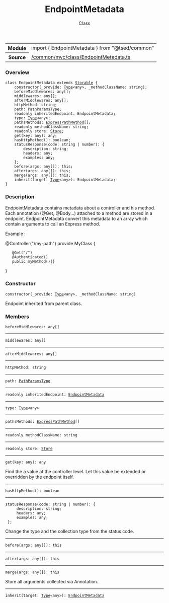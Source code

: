 
<header class="symbol-info-header"><h1 id="endpointmetadata">EndpointMetadata</h1><label class="symbol-info-type-label class">Class</label></header>
<!-- summary -->
<section class="symbol-info"><table class="is-full-width"><tbody><tr><th>Module</th><td><div class="lang-typescript"><span class="token keyword">import</span> { EndpointMetadata }&nbsp;<span class="token keyword">from</span>&nbsp;<span class="token string">"@tsed/common"</span></div></td></tr><tr><th>Source</th><td><a href="https://github.com/Romakita/ts-express-decorators/blob/v4.29.0/src//common/mvc/class/EndpointMetadata.ts#L0-L0">/common/mvc/class/EndpointMetadata.ts</a></td></tr></tbody></table></section>
<!-- overview -->


### Overview


<pre><code class="typescript-lang "><span class="token keyword">class</span> EndpointMetadata <span class="token keyword">extends</span> <a href="#api/core/storable"><span class="token">Storable</span></a> <span class="token punctuation">{</span>
    <span class="token keyword">constructor</span><span class="token punctuation">(</span>_provide<span class="token punctuation">:</span> <a href="#api/core/type"><span class="token">Type</span></a><<span class="token keyword">any</span>><span class="token punctuation">,</span> _methodClassName<span class="token punctuation">:</span> <span class="token keyword">string</span><span class="token punctuation">)</span><span class="token punctuation">;</span>
    beforeMiddlewares<span class="token punctuation">:</span> <span class="token keyword">any</span><span class="token punctuation">[</span><span class="token punctuation">]</span><span class="token punctuation">;</span>
    middlewares<span class="token punctuation">:</span> <span class="token keyword">any</span><span class="token punctuation">[</span><span class="token punctuation">]</span><span class="token punctuation">;</span>
    afterMiddlewares<span class="token punctuation">:</span> <span class="token keyword">any</span><span class="token punctuation">[</span><span class="token punctuation">]</span><span class="token punctuation">;</span>
    httpMethod<span class="token punctuation">:</span> <span class="token keyword">string</span><span class="token punctuation">;</span>
    path<span class="token punctuation">:</span> <a href="#api/common/mvc/pathparamstype"><span class="token">PathParamsType</span></a><span class="token punctuation">;</span>
    <span class="token keyword">readonly</span> inheritedEndpoint<span class="token punctuation">:</span> EndpointMetadata<span class="token punctuation">;</span>
    type<span class="token punctuation">:</span> <a href="#api/core/type"><span class="token">Type</span></a><<span class="token keyword">any</span>><span class="token punctuation">;</span>
    pathsMethods<span class="token punctuation">:</span> <a href="#api/common/mvc/expresspathmethod"><span class="token">ExpressPathMethod</span></a><span class="token punctuation">[</span><span class="token punctuation">]</span><span class="token punctuation">;</span>
    <span class="token keyword">readonly</span> methodClassName<span class="token punctuation">:</span> <span class="token keyword">string</span><span class="token punctuation">;</span>
    <span class="token keyword">readonly</span> store<span class="token punctuation">:</span> <a href="#api/core/store"><span class="token">Store</span></a><span class="token punctuation">;</span>
    <span class="token function">get</span><span class="token punctuation">(</span>key<span class="token punctuation">:</span> <span class="token keyword">any</span><span class="token punctuation">)</span><span class="token punctuation">:</span> <span class="token keyword">any</span><span class="token punctuation">;</span>
    <span class="token function">hasHttpMethod</span><span class="token punctuation">(</span><span class="token punctuation">)</span><span class="token punctuation">:</span> <span class="token keyword">boolean</span><span class="token punctuation">;</span>
    <span class="token function">statusResponse</span><span class="token punctuation">(</span>code<span class="token punctuation">:</span> <span class="token keyword">string</span> | <span class="token keyword">number</span><span class="token punctuation">)</span><span class="token punctuation">:</span> <span class="token punctuation">{</span>
        description<span class="token punctuation">:</span> <span class="token keyword">string</span><span class="token punctuation">;</span>
        headers<span class="token punctuation">:</span> <span class="token keyword">any</span><span class="token punctuation">;</span>
        examples<span class="token punctuation">:</span> <span class="token keyword">any</span><span class="token punctuation">;</span>
    <span class="token punctuation">}</span><span class="token punctuation">;</span>
    <span class="token function">before</span><span class="token punctuation">(</span>args<span class="token punctuation">:</span> <span class="token keyword">any</span><span class="token punctuation">[</span><span class="token punctuation">]</span><span class="token punctuation">)</span><span class="token punctuation">:</span> this<span class="token punctuation">;</span>
    <span class="token function">after</span><span class="token punctuation">(</span>args<span class="token punctuation">:</span> <span class="token keyword">any</span><span class="token punctuation">[</span><span class="token punctuation">]</span><span class="token punctuation">)</span><span class="token punctuation">:</span> this<span class="token punctuation">;</span>
    <span class="token function">merge</span><span class="token punctuation">(</span>args<span class="token punctuation">:</span> <span class="token keyword">any</span><span class="token punctuation">[</span><span class="token punctuation">]</span><span class="token punctuation">)</span><span class="token punctuation">:</span> this<span class="token punctuation">;</span>
    <span class="token function">inherit</span><span class="token punctuation">(</span>target<span class="token punctuation">:</span> <a href="#api/core/type"><span class="token">Type</span></a><<span class="token keyword">any</span>><span class="token punctuation">)</span><span class="token punctuation">:</span> EndpointMetadata<span class="token punctuation">;</span>
<span class="token punctuation">}</span></code></pre>


<!-- Parameters -->

<!-- Description -->


### Description

EndpointMetadata contains metadata about a controller and his method.
Each annotation (@Get, @Body...) attached to a method are stored in a endpoint.
EndpointMetadata convert this metadata to an array which contain arguments to call an Express method.

Example :

   @Controller("/my-path")
   provide MyClass {

       @Get("/")
       @Authenticated()
       public myMethod(){}
   }

<!-- Members -->





### Constructor



<pre><code class="typescript-lang "><span class="token keyword">constructor</span><span class="token punctuation">(</span>_provide<span class="token punctuation">:</span> <a href="#api/core/type"><span class="token">Type</span></a><<span class="token keyword">any</span>><span class="token punctuation">,</span> _methodClassName<span class="token punctuation">:</span> <span class="token keyword">string</span><span class="token punctuation">)</span></code></pre>



Endpoint inherited from parent class.





### Members



<div class="method-overview">
<pre><code class="typescript-lang ">beforeMiddlewares<span class="token punctuation">:</span> <span class="token keyword">any</span><span class="token punctuation">[</span><span class="token punctuation">]</span></code></pre>
</div>




<hr/>



<div class="method-overview">
<pre><code class="typescript-lang ">middlewares<span class="token punctuation">:</span> <span class="token keyword">any</span><span class="token punctuation">[</span><span class="token punctuation">]</span></code></pre>
</div>




<hr/>



<div class="method-overview">
<pre><code class="typescript-lang ">afterMiddlewares<span class="token punctuation">:</span> <span class="token keyword">any</span><span class="token punctuation">[</span><span class="token punctuation">]</span></code></pre>
</div>




<hr/>



<div class="method-overview">
<pre><code class="typescript-lang deprecated ">httpMethod<span class="token punctuation">:</span> <span class="token keyword">string</span></code></pre>
</div>




<hr/>



<div class="method-overview">
<pre><code class="typescript-lang deprecated ">path<span class="token punctuation">:</span> <a href="#api/common/mvc/pathparamstype"><span class="token">PathParamsType</span></a></code></pre>
</div>




<hr/>



<div class="method-overview">
<pre><code class="typescript-lang "><span class="token keyword">readonly</span> inheritedEndpoint<span class="token punctuation">:</span> <a href="#api/common/mvc/endpointmetadata"><span class="token">EndpointMetadata</span></a></code></pre>
</div>




<hr/>



<div class="method-overview">
<pre><code class="typescript-lang ">type<span class="token punctuation">:</span> <a href="#api/core/type"><span class="token">Type</span></a><<span class="token keyword">any</span>></code></pre>
</div>




<hr/>



<div class="method-overview">
<pre><code class="typescript-lang ">pathsMethods<span class="token punctuation">:</span> <a href="#api/common/mvc/expresspathmethod"><span class="token">ExpressPathMethod</span></a><span class="token punctuation">[</span><span class="token punctuation">]</span></code></pre>
</div>




<hr/>



<div class="method-overview">
<pre><code class="typescript-lang "><span class="token keyword">readonly</span> methodClassName<span class="token punctuation">:</span> <span class="token keyword">string</span></code></pre>
</div>




<hr/>



<div class="method-overview">
<pre><code class="typescript-lang "><span class="token keyword">readonly</span> store<span class="token punctuation">:</span> <a href="#api/core/store"><span class="token">Store</span></a></code></pre>
</div>




<hr/>



<div class="method-overview">
<pre><code class="typescript-lang "><span class="token function">get</span><span class="token punctuation">(</span>key<span class="token punctuation">:</span> <span class="token keyword">any</span><span class="token punctuation">)</span><span class="token punctuation">:</span> <span class="token keyword">any</span></code></pre>
</div>


Find the a value at the controller level. Let this value be extended or overridden by the endpoint itself.




<hr/>



<div class="method-overview">
<pre><code class="typescript-lang deprecated "><span class="token function">hasHttpMethod</span><span class="token punctuation">(</span><span class="token punctuation">)</span><span class="token punctuation">:</span> <span class="token keyword">boolean</span></code></pre>
</div>




<hr/>



<div class="method-overview">
<pre><code class="typescript-lang "><span class="token function">statusResponse</span><span class="token punctuation">(</span>code<span class="token punctuation">:</span> <span class="token keyword">string</span> | <span class="token keyword">number</span><span class="token punctuation">)</span><span class="token punctuation">:</span> <span class="token punctuation">{</span>
     description<span class="token punctuation">:</span> <span class="token keyword">string</span><span class="token punctuation">;</span>
     headers<span class="token punctuation">:</span> <span class="token keyword">any</span><span class="token punctuation">;</span>
     examples<span class="token punctuation">:</span> <span class="token keyword">any</span><span class="token punctuation">;</span>
 <span class="token punctuation">}</span><span class="token punctuation">;</span></code></pre>
</div>


Change the type and the collection type from the status code.



<hr/>



<div class="method-overview">
<pre><code class="typescript-lang "><span class="token function">before</span><span class="token punctuation">(</span>args<span class="token punctuation">:</span> <span class="token keyword">any</span><span class="token punctuation">[</span><span class="token punctuation">]</span><span class="token punctuation">)</span><span class="token punctuation">:</span> this</code></pre>
</div>




<hr/>



<div class="method-overview">
<pre><code class="typescript-lang "><span class="token function">after</span><span class="token punctuation">(</span>args<span class="token punctuation">:</span> <span class="token keyword">any</span><span class="token punctuation">[</span><span class="token punctuation">]</span><span class="token punctuation">)</span><span class="token punctuation">:</span> this</code></pre>
</div>




<hr/>



<div class="method-overview">
<pre><code class="typescript-lang "><span class="token function">merge</span><span class="token punctuation">(</span>args<span class="token punctuation">:</span> <span class="token keyword">any</span><span class="token punctuation">[</span><span class="token punctuation">]</span><span class="token punctuation">)</span><span class="token punctuation">:</span> this</code></pre>
</div>


Store all arguments collected via Annotation.



<hr/>



<div class="method-overview">
<pre><code class="typescript-lang "><span class="token function">inherit</span><span class="token punctuation">(</span>target<span class="token punctuation">:</span> <a href="#api/core/type"><span class="token">Type</span></a><<span class="token keyword">any</span>><span class="token punctuation">)</span><span class="token punctuation">:</span> <a href="#api/common/mvc/endpointmetadata"><span class="token">EndpointMetadata</span></a></code></pre>
</div>








